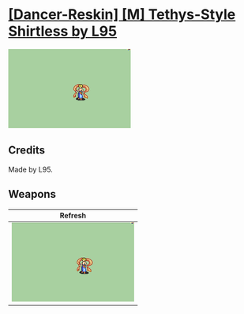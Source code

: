 # [\[Dancer-Reskin\] \[M\] Tethys-Style Shirtless by L95](./)
 

<img src="./8.%20Refresh/Refresh_000.png" alt="[Dancer-Reskin] [M] Tethys-Style Shirtless by L95 standing" />

## Credits

Made by L95.

## Weapons
 

|Refresh |
|  :---: |
| <img alt="Refresh animation" src="./8.%20Refresh/Refresh.gif" /> |
